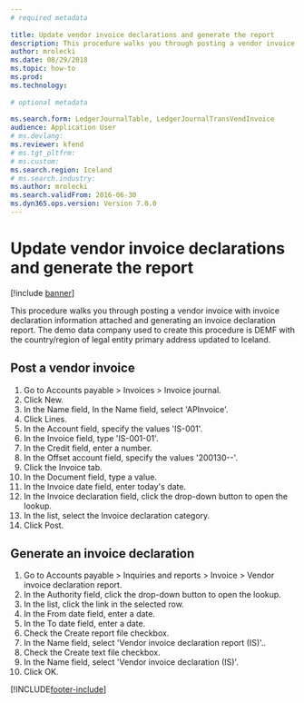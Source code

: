```yaml
--- 
# required metadata 
 
title: Update vendor invoice declarations and generate the report
description: This procedure walks you through posting a vendor invoice with invoice declaration information attached and generating an invoice declaration report. 
author: mrolecki
ms.date: 08/29/2018
ms.topic: how-to 
ms.prod:  
ms.technology:  
 
# optional metadata 
 
ms.search.form: LedgerJournalTable, LedgerJournalTransVendInvoice   
audience: Application User 
# ms.devlang:  
ms.reviewer: kfend
# ms.tgt_pltfrm:  
# ms.custom:  
ms.search.region: Iceland
# ms.search.industry: 
ms.author: mrolecki
ms.search.validFrom: 2016-06-30 
ms.dyn365.ops.version: Version 7.0.0 
---
```

# Update vendor invoice declarations and generate the report

[!include [banner](../../includes/banner.md)]

This procedure walks you through posting a vendor invoice with invoice declaration information attached and generating an invoice declaration report. The demo data company used to create this procedure is DEMF with the country/region of legal entity primary address updated to Iceland.


## Post a vendor invoice
1. Go to Accounts payable > Invoices > Invoice journal.
2. Click New.
3. In the Name field, In the Name field, select 'APInvoice'.
4. Click Lines.
5. In the Account field, specify the values 'IS-001'.
6. In the Invoice field, type 'IS-001-01'.
7. In the Credit field, enter a number.
8. In the Offset account field, specify the values '200130--'.
9. Click the Invoice tab.
10. In the Document field, type a value.
11. In the Invoice date field, enter today's date.
12. In the Invoice declaration field, click the drop-down button to open the lookup.
13. In the list, select the Invoice declaration category.
14. Click Post.

## Generate an invoice declaration
1. Go to Accounts payable > Inquiries and reports > Invoice > Vendor invoice declaration report.
2. In the Authority field, click the drop-down button to open the lookup.
3. In the list, click the link in the selected row.
4. In the From date field, enter a date.
5. In the To date field, enter a date.
6. Check the Create report file checkbox.
7. In the Name field, select 'Vendor invoice declaration report (IS)'..
8. Check the Create text file checkbox.
9. In the Name field, select 'Vendor invoice declaration (IS)'.
10. Click OK.



[!INCLUDE[footer-include](../../../includes/footer-banner.md)]